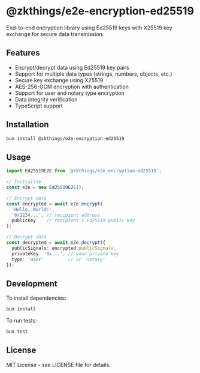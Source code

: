 # @zkthings/e2e-encryption-ed25519

End-to-end encryption library using Ed25519 keys with X25519 key exchange for secure data transmission.

## Features

- Encrypt/decrypt data using Ed25519 key pairs
- Support for multiple data types (strings, numbers, objects, etc.)
- Secure key exchange using X25519
- AES-256-GCM encryption with authentication
- Support for user and notary type encryption
- Data integrity verification
- TypeScript support

## Installation

```bash
bun install @zkthings/e2e-encryption-ed25519
```

## Usage

```typescript
import Ed25519E2E from '@zkthings/e2e-encryption-ed25519';

// Initialize
const e2e = new Ed25519E2E();

// Encrypt data
const encrypted = await e2e.encrypt(
  'Hello, World!',
  '0x1234...', // recipient address
  publicKey    // recipient's Ed25519 public key
);

// Decrypt data
const decrypted = await e2e.decrypt({
  publicSignals: encrypted.publicSignals,
  privateKey: '0x...', // your private key
  type: 'user'         // or 'notary'
});
```

## Development

To install dependencies:
```bash
bun install
```

To run tests:
```bash
bun test
```

## License

MIT License - see LICENSE file for details.
